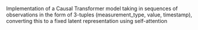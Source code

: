 Implementation of a Causal Transformer model taking in sequences of observations in the form of 3-tuples (measurement_type, value, timestamp), converting this to a fixed latent representation using self-attention
